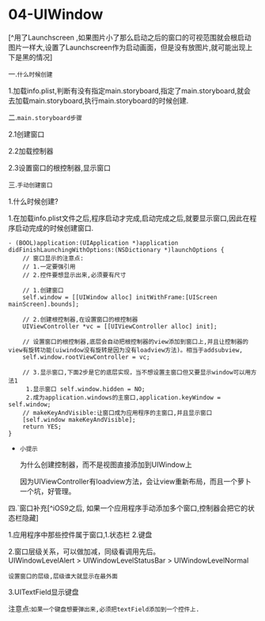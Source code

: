 # 04-UIWindow

[^用了Launchscreen
,如果图片小了那么启动之后的窗口的可视范围就会根启动图片一样大,设置了Launchscreen作为启动画面，但是没有放图片,就可能出现上下是黑的情况]

一.`什么时候创建`

1.加载info.plist,判断有没有指定main.storyboard,指定了main.storyboard,就会去加载main.storyboard,执行main.storyboard的时候创建.

二.`main.storyboard步骤`

2.1创建窗口

2.2加载控制器

2.3设置窗口的根控制器,显示窗口

三.`手动创建窗口`

1.什么时候创建?

1.在加载info.plist文件之后,程序启动才完成,启动完成之后,就要显示窗口,因此在程序启动完成的时候创建窗口.

```objc
- (BOOL)application:(UIApplication *)application didFinishLaunchingWithOptions:(NSDictionary *)launchOptions {
    // 窗口显示的注意点:
    // 1.一定要强引用
    // 2.控件要想显示出来,必须要有尺寸

    // 1.创建窗口
    self.window = [[UIWindow alloc] initWithFrame:[UIScreen mainScreen].bounds];

    // 2.创建根控制器,在设置窗口的根控制器
    UIViewController *vc = [[UIViewController alloc] init];

    // 设置窗口的根控制器,底层会自动把根控制器的view添加到窗口上,并且让控制器的view有旋转功能(uiwindow没有旋转是因为没有loadview方法)。相当于addsubview,
    self.window.rootViewController = vc;

    // 3.显示窗口,下面2步是它的底层实现，当不想设置主窗口但又要显示window可以用方法1
     1.显示窗口 self.window.hidden = NO;
     2.成为application.windows的主窗口,application.keyWindow = self.window;
    // makeKeyAndVisible:让窗口成为应用程序的主窗口,并且显示窗口
    [self.window makeKeyAndVisible];
    return YES;
}
```

* `小提示`

  为什么创建控制器，而不是视图直接添加到UIWindow上

  因为UIViewController有loadview方法，会让view重新布局，而且一个萝卜一个坑，好管理。

四.`窗口补充[^iOS9之后, 如果一个应用程序手动添加多个窗口,控制器会把它的状态栏隐藏]

1.应用程序中那些控件属于窗口,1.状态栏 2.键盘

2.窗口层级关系，可以做加减，同级看调用先后。  
UIWindowLevelAlert &gt; UIWindowLevelStatusBar &gt; UIWindowLevelNormal

`设置窗口的层级,层级谁大就显示在最外面`

3.UITextField显示键盘

注意点:`如果一个键盘想要弹出来,必须把textField添加到一个控件上.`

